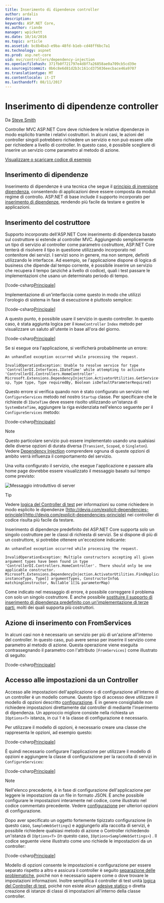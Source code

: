 ```yaml
---
title: Inserimento di dipendenze controller
author: ardalis
description: 
keywords: ASP.NET Core,
ms.author: riande
manager: wpickett
ms.date: 10/14/2016
ms.topic: article
ms.assetid: bc8b4ba3-e9ba-48fd-b1eb-cd48ff6bc7a1
ms.technology: aspnet
ms.prod: asp.net-core
uid: mvc/controllers/dependency-injection
ms.openlocfilehash: 371fb0f721797e4d8f7a26858ae0a709cb5cd39e
ms.sourcegitcommit: 0b6c8e6d81d2b3c161cd375036eecbace46a9707
ms.translationtype: MT
ms.contentlocale: it-IT
ms.lasthandoff: 08/11/2017
---
```

# <a name="dependency-injection-into-controllers"></a>Inserimento di dipendenze controller

<a name=dependency-injection-controllers></a>

Da [Steve Smith](http://ardalis.com)

Controller MVC ASP.NET Core deve richiedere le relative dipendenze in modo esplicito tramite i relativi costruttori. In alcuni casi, le azioni del controller singoli potrebbero richiedere un servizio e non può essere utile per richiedere a livello di controller. In questo caso, è possibile scegliere di inserire un servizio come parametro al metodo di azione.

[Visualizzare o scaricare codice di esempio](https://github.com/aspnet/Docs/tree/master/aspnetcore/mvc/controllers/dependency-injection/sample)

## <a name="dependency-injection"></a>Inserimento di dipendenze

Inserimento di dipendenze è una tecnica che segue il [principio di inversione dipendenza](http://deviq.com/dependency-inversion-principle), consentendo di applicazioni deve essere composta da moduli regime di controllo. ASP.NET di base include il supporto incorporato per [inserimento di dipendenze](../../fundamentals/dependency-injection.md), rendendo più facile da testare e gestire le applicazioni.

## <a name="constructor-injection"></a>Inserimento del costruttore

Supporto incorporato dell'ASP.NET Core inserimento di dipendenza basato sul costruttore si estende al controller MVC. Aggiungendo semplicemente un tipo di servizio al controller come parametro costruttore, ASP.NET Core tenterà di risolvere il tipo in questione utilizzando incorporato nel contenitore dei servizi. I servizi sono in genere, ma non sempre, definiti utilizzando le interfacce. Ad esempio, se l'applicazione dispone di logica di business che dipende dal tempo corrente, è possibile inserire un servizio che recupera il tempo (anziché a livello di codice), quali i test passare le implementazioni che usano un determinato periodo di tempo.

[!code-csharp[Principale](dependency-injection/sample/src/ControllerDI/Interfaces/IDateTime.cs)]


Implementazione di un'interfaccia come questo in modo che utilizzi l'orologio di sistema in fase di esecuzione è piuttosto semplice:

[!code-csharp[Principale](dependency-injection/sample/src/ControllerDI/Services/SystemDateTime.cs)]


A questo punto, è possibile usare il servizio in questo controller. In questo caso, è stata aggiunta logica per il `HomeController` `Index` metodo per visualizzare un saluto all'utente in base all'ora del giorno.

[!code-csharp[Principale](./dependency-injection/sample/src/ControllerDI/Controllers/HomeController.cs?highlight=8,10,12,17,18,19,20,21,22,23,24,25,26,27,28,29,30&range=1-31,51-52)]

Se si esegue ora l'applicazione, si verificherà probabilmente un errore:

<!-- literal_block {"ids": [], "xml:space": "preserve"} -->

```
An unhandled exception occurred while processing the request.

InvalidOperationException: Unable to resolve service for type 'ControllerDI.Interfaces.IDateTime' while attempting to activate 'ControllerDI.Controllers.HomeController'.
Microsoft.Extensions.DependencyInjection.ActivatorUtilities.GetService(IServiceProvider sp, Type type, Type requiredBy, Boolean isDefaultParameterRequired)
```

Questo errore si verifica quando non è stato configurato un servizio nel `ConfigureServices` metodo nel nostro `Startup` classe. Per specificare che le richieste di `IDateTime` deve essere risolto utilizzando un'istanza di `SystemDateTime`, aggiungere la riga evidenziata nell'elenco seguente per il `ConfigureServices` metodo:

[!code-csharp[Principale](./dependency-injection/sample/src/ControllerDI/Startup.cs?highlight=4&range=26-27,42-44)]

> [!NOTE]
> Questo particolare servizio può essere implementato usando una qualsiasi delle diverse opzioni di durata diversa (`Transient`, `Scoped`, o `Singleton`). Vedere [Dependency Injection](../../fundamentals/dependency-injection.md) comprendere ognuna di queste opzioni di ambito verrà influenza il comportamento del servizio.

Una volta configurato il servizio, che esegue l'applicazione e passare alla home page dovrebbe essere visualizzato il messaggio basato sul tempo come previsto:

![Messaggio introduttivo di server](dependency-injection/_static/server-greeting.png)

>[!TIP]
> Vedere [logica del Controller di test](testing.md) per informazioni su come richiedere in modo esplicito le dipendenze [http://deviq.com/explicit-dependencies-principle](http://deviq.com/explicit-dependencies-principle) nei controller di codice risulta più facile da testare.

Inserimento di dipendenze predefinito del ASP.NET Core supporta solo un singolo costruttore per le classi di richiesta di servizi. Se si dispone di più di un costruttore, si potrebbe ottenere un'eccezione indicante:

<!-- literal_block {"ids": [], "xml:space": "preserve"} -->

```
An unhandled exception occurred while processing the request.

InvalidOperationException: Multiple constructors accepting all given argument types have been found in type 'ControllerDI.Controllers.HomeController'. There should only be one applicable constructor.
Microsoft.Extensions.DependencyInjection.ActivatorUtilities.FindApplicableConstructor(Type instanceType, Type[] argumentTypes, ConstructorInfo& matchingConstructor, Nullable`1[]& parameterMap)
```

Come indicato nel messaggio di errore, è possibile correggere il problema con solo un singolo costruttore. È anche possibile [sostituire il supporto di inserimento di dipendenza predefinito con un'implementazione di terze parti](../../fundamentals/dependency-injection.md#replacing-the-default-services-container), molti dei quali supporta più costruttori.

## <a name="action-injection-with-fromservices"></a>Azione di inserimento con FromServices

In alcuni casi non è necessario un servizio per più di un'azione all'interno del controller. In questo caso, può avere senso per inserire il servizio come parametro al metodo di azione. Questa operazione viene eseguita contrassegnando il parametro con l'attributo `[FromServices]` come illustrato di seguito:

[!code-csharp[Principale](./dependency-injection/sample/src/ControllerDI/Controllers/HomeController.cs?highlight=1&range=33-38)]

## <a name="accessing-settings-from-a-controller"></a>Accesso alle impostazioni da un Controller

Accesso alle impostazioni dell'applicazione o di configurazione all'interno di un controller è un modello comune. Questo tipo di accesso deve utilizzare il modello di opzioni descritto [configurazione](../../fundamentals/configuration.md). È in genere consigliabile non richiedere impostazioni direttamente dal controller di mediante l'inserimento di dipendenza. Un approccio migliore consiste nella richiesta un `IOptions<T>` istanza, in cui `T` è la classe di configurazione è necessario.

Per utilizzare il modello di opzioni, è necessario creare una classe che rappresenta le opzioni, ad esempio questo:

[!code-csharp[Principale](dependency-injection/sample/src/ControllerDI/Model/SampleWebSettings.cs)]

È quindi necessario configurare l'applicazione per utilizzare il modello di opzioni e aggiungere la classe di configurazione per la raccolta di servizi in `ConfigureServices`:

[!code-csharp[Principale](./dependency-injection/sample/src/ControllerDI/Startup.cs?highlight=3,4,5,6,9,16,19&range=14-44)]

> [!NOTE]
> Nell'elenco precedente, è in fase di configurazione dell'applicazione per leggere le impostazioni da un file in formato JSON. È anche possibile configurare le impostazioni interamente nel codice, come illustrato nel codice commentato precedente. Vedere [configurazione](../../fundamentals/configuration.md) per ulteriori opzioni di configurazione.

Dopo aver specificato un oggetto fortemente tipizzato configurazione (in questo caso, `SampleWebSettings`) e aggiungerlo alla raccolta di servizi, è possibile richiedere qualsiasi metodo di azione o Controller richiedendo un'istanza di `IOptions<T>` (in questo caso, `IOptions<SampleWebSettings>`) . Il codice seguente viene illustrato come uno richiede le impostazioni da un controller:

[!code-csharp[Principale](./dependency-injection/sample/src/ControllerDI/Controllers/SettingsController.cs?highlight=3,5,7&range=7-22)]

Modello di opzioni consente le impostazioni e configurazione per essere separato rispetto a altro e assicura il controller è seguito [separazione delle problematiche](http://deviq.com/separation-of-concerns/), poiché non è necessario sapere come o dove trovare le impostazioni informazioni. Inoltre semplifica il controller di test unità [logica del Controller di test](testing.md), poiché non esiste alcun [adesive statico](http://deviq.com/static-cling/) o diretta creazione di istanze di classi di impostazioni all'interno della classe controller.
